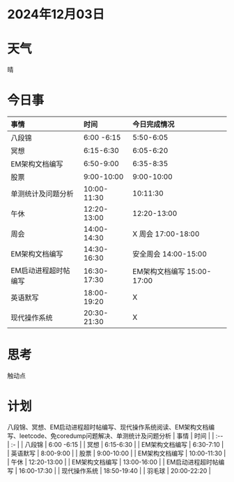 # 2024年12月03日
# 天气
晴
# 今日事
| 事情  | 时间 |今日完成情况|
| :-- | :- |:-|
| 八段锦 | 6:00 -6:15 |5:50-6:05|
| 冥想 | 6:15-6:30 |6:05-6:20|
| EM架构文档编写 | 6:50-9:00 |6:35-8:35|
| 股票 | 9:00-10:00 |9:00-10:00|
| 单测统计及问题分析 | 10:00-11:30 |10:11:30|
| 午休 | 12:20-13:00 |12:20-13:00|
| 周会 | 14:00-14:30 |X 周会 17:00-18:00|
| EM架构文档编写 | 14:30-16:30 |安全周会 14:00-15:00|
| EM启动进程超时帖编写 | 16:30-17:30 |EM架构文档编写 15:00-17:00|
| 英语默写 | 18:00-19:20 |X|
| 现代操作系统 | 20:30-21:30 |X|
# 思考
触动点


# 计划
八段锦、冥想、EM启动进程超时帖编写、现代操作系统阅读、EM架构文档编写、leetcode、免coredump问题解决、单测统计及问题分析
| 事情  | 时间 |
| :-- | :- |
| 八段锦 | 6:00 -6:15 |
| 冥想 | 6:15-6:30 |
| EM架构文档编写 | 6:30-7:10 |
| 英语默写 | 8:00-9:00 |
| 股票 | 9:00-10:00 |
| EM架构文档编写 | 10:00-11:30 |
| 午休 | 12:20-13:00 |
| EM架构文档编写 | 13:00-16:00 |
| EM启动进程超时帖编写 | 16:00-17:30 |
| 现代操作系统 | 18:50-19:40 |
| 羽毛球 | 20:00-22:20 |



